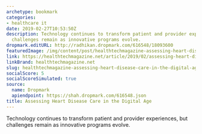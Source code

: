 ```yaml
---
archetype: bookmark
categories:
- healthcare it
date: 2019-02-27T10:53:50Z
description: Technology continues to transform patient and provider experiences, but
  challenges remain as innovative programs evolve.
dropmark.editURL: http://radhikan.dropmark.com/616548/18093600
featuredImage: /img/content/post/healthtechmagazine-assessing-heart-disease-care-in-the-digital-age.jpg
link: https://healthtechmagazine.net/article/2019/02/assessing-heart-disease-care-digital-age
linkBrand: healthtechmagazine.net
slug: healthtechmagazine-assessing-heart-disease-care-in-the-digital-age
socialScore: 5
socialScoreSimulated: true
source:
  name: Dropmark
  apiendpoint: https://shah.dropmark.com/616548.json
title: Assessing Heart Disease Care in the Digital Age
---
```

Technology continues to transform patient and provider experiences, but challenges remain as innovative programs evolve.